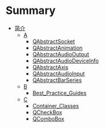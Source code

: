 # Summary

- [简介](./BookInfo.md)
    - [A]()
        - [QAbstractSocket](./Src/A/QAbstractSocket/QAbstractSocket.md)
        - [QAbstractAnimation](./Src/A/QAbstractAnimation/QAbstractAnimation.md)
        - [QAbstractAudioOutput](./Src/A/QAbstractAudioOutput/QAbstractAudioOutput.md)
        - [QAbstractAudioDeviceInfo](./Src/A/QAbstractAudioDeviceInfo/QAbstractAudioDeviceInfo.md)
        - [QAbstractAxis](./Src/A/QAbstractAxis/QAbstractAxis.md)
        - [QAbstractAudioInput](./Src/A/QAbstractAudioInput/QAbstractAudioInput.md)
        - [QAbstractBarSeries](./Src/A/QAbstractBarSeries/QAbstractBarSeries.md)
    - [B]()
        - [Best_Practice_Guides](./Src/B/Best_Practice_Guides/Best_Practice_Guides.md)
    - [C]()
        - [Container_Classes](./Src/C/Container_Classes/Container_Classes.md)
        - [QCheckBox](./Src/C/QCheckBox/QCheckBox.md)
        - [QComboBox](./Src/C/QComboBox/QComboBox.md)

